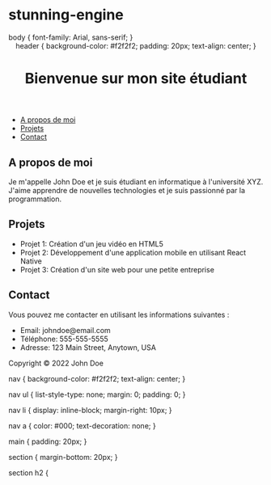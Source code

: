 # stunning-engine

<!DOCTYPE html>
<html>
  <head>
    <title>Mon site étudiant</title>
    <link rel="stylesheet" type="text/css" href="styles.css">
  </head>
  <body>
    body {
  font-family: Arial, sans-serif;
}
    <header>
      header {
  background-color: #f2f2f2;
  padding: 20px;
  text-align: center;
}
      <h1>Bienvenue sur mon site étudiant</h1>
    </header>
    <nav>
      <ul>
        <li><a href="#about">A propos de moi</a></li>
        <li><a href="#projects">Projets</a></li>
        <li><a href="#contact">Contact</a></li>
      </ul>
    </nav>
    <main>
      <section id="about">
        <h2>A propos de moi</h2>
        <p>Je m'appelle John Doe et je suis étudiant en informatique à l'université XYZ. J'aime apprendre de nouvelles technologies et je suis passionné par la programmation.</p>
      </section>
      <section id="projects">
        <h2>Projets</h2>
        <ul>
          <li>Projet 1: Création d'un jeu vidéo en HTML5</li>
          <li>Projet 2: Développement d'une application mobile en utilisant React Native</li>
          <li>Projet 3: Création d'un site web pour une petite entreprise</li>
        </ul>
      </section>
      <section id="contact">
        <h2>Contact</h2>
        <p>Vous pouvez me contacter en utilisant les informations suivantes :</p>
        <ul>
          <li>Email: johndoe@email.com</li>
          <li>Téléphone: 555-555-5555</li>
          <li>Adresse: 123 Main Street, Anytown, USA</li>
        </ul>
      </section>
    </main>
    <footer>
      <p>Copyright © 2022 John Doe</p>
    </footer>
  </body>
</html>






nav {
  background-color: #f2f2f2;
  text-align: center;
}

nav ul {
  list-style-type: none;
  margin: 0;
  padding: 0;
}

nav li {
  display: inline-block;
  margin-right: 10px;
}

nav a {
  color: #000;
  text-decoration: none;
}

main {
  padding: 20px;
}

section {
  margin-bottom: 20px;
}

section h2 {




